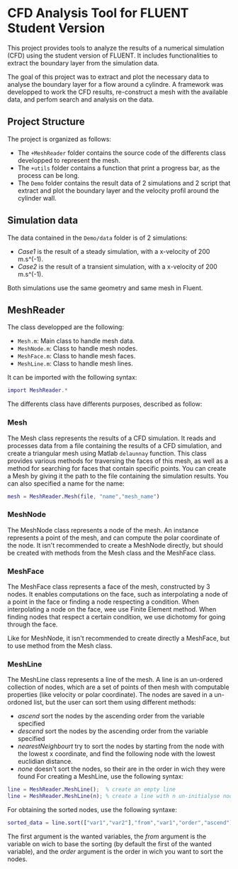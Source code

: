  # CFD Analysis Tool for FLUENT Student Version

This project provides tools to analyze the results of a numerical simulation (CFD) using the student version of FLUENT. It includes functionalities to extract the boundary layer from the simulation data.

The goal of this project was to extract and plot the necessary data to analyse the boundary layer for a flow around a cylindre. A framework was developped to work the CFD results, re-construct a mesh with the available data, and perfom search and analysis on the data.

## Project Structure

The project is organized as follows:
- The `+MeshReader` folder contains the source code of the differents class developped to represent the mesh.
- The `+utils` folder contains a function that print a progress bar, as the process can be long.
- The `Demo` folder contains the result data of 2 simulations and 2 script that extract and plot the boundary layer and the velocity profil around the cylinder wall.

## Simulation data

The data contained in the `Demo/data` folder is of 2 simulations:
- *Case1* is the result of a steady simulation, with a x-velocity of 200 m.s^(-1).
- *Case2* is the result of a transient simulation, with a x-velocity of 200 m.s^(-1).

Both simulations use the same geometry and same mesh in Fluent.

## MeshReader

The class developped are the following:
- `Mesh.m`: Main class to handle mesh data.
- `MeshNode.m`: Class to handle mesh nodes.
- `MeshFace.m`: Class to handle mesh faces.
- `MeshLine.m`: Class to handle mesh lines.

It can be imported with the following syntax:
```matlab
import MeshReader.*
```

The differents class have differents purposes, described as follow:

### Mesh

The Mesh class represents the results of a CFD simulation. It reads and processes data from a file containing the results of a CFD simulation, and create a triangular mesh using Matlab `delaunnay` function. This class provides various methods for traversing the faces of this mesh, as well as a method for searching for faces that contain specific points.
You can create a Mesh by giving it the path to the file containing the simulation results. You can also specified a name for the name:
``` matlab
mesh = MeshReader.Mesh(file, "name","mesh_name")
```

### MeshNode

The MeshNode class represents a node of the mesh. An instance represents a point of the mesh, and can compute the polar coordinate of the node. 
It isn't recommended to create a MeshNode directly, but should be created with methods from the Mesh class and the MeshFace class.

### MeshFace

The MeshFace class represents a face of the mesh, constructed by 3 nodes. It enables computations on the face, such as interpolating a node of a point in the face or finding a node respecting a condition. When interpolating a node on the face, wee use Finite Element method. When finding nodes that respect a certain condition, we use dichotomy for going through the face.

Like for MeshNode, it isn't recommended to create directly a MeshFace, but to use method from the Mesh class.

### MeshLine

The MeshLine class represents a line of the mesh. A line is an un-ordered collection of nodes, which are a set of points of then mesh with computable properties (like velocity or polar coordinate). The nodes are saved in a un-ordoned list, but the user can sort them using different methods:
- *ascend* sort the nodes by the ascending order from the variable specified
- *descend* sort the nodes by the ascending order from the variable specified
- *nearestNeighbourt* try to sort the nodes by starting from the node with the lowest x coordinate, and find the following node with the lowest euclidian distance.
- *none* doesn't sort the nodes, so their are in the order in wich they were found
For creating a MeshLine, use the following syntax:
```matlab
line = MeshReader.MeshLine();  % create an empty line
line = MeshReader.MeshLine(n); % create a line with n un-initialyse node.
```
For obtaining the sorted nodes, use the following syntaxe:
```matlab
sorted_data = line.sort(["var1","var2"],"from","var1","order","ascend")
```
The first argument is the wanted variables, the *from* argument is the variable on wich to base the sorting (by default the first of the wanted variable), and the *order* argument is the order in wich you want to sort the nodes.